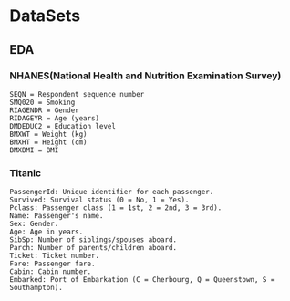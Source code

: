 # DataSets

## EDA
### NHANES(National Health and Nutrition Examination Survey) 
```
SEQN = Respondent sequence number
SMQ020 = Smoking
RIAGENDR = Gender
RIDAGEYR = Age (years)
DMDEDUC2 = Education level
BMXWT = Weight (kg)
BMXHT = Height (cm)
BMXBMI = BMI
```
### Titanic
```
PassengerId: Unique identifier for each passenger.
Survived: Survival status (0 = No, 1 = Yes).
Pclass: Passenger class (1 = 1st, 2 = 2nd, 3 = 3rd).
Name: Passenger's name.
Sex: Gender.
Age: Age in years.
SibSp: Number of siblings/spouses aboard.
Parch: Number of parents/children aboard.
Ticket: Ticket number.
Fare: Passenger fare.
Cabin: Cabin number.
Embarked: Port of Embarkation (C = Cherbourg, Q = Queenstown, S = Southampton).
```
